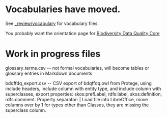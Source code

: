 # Vocabularies have moved.

See [_review/vocabulary](../_review/vocabulary/) for vocabulary files.

You probably want the orientation page for [Biodiversity Data Quality Core](https://github.com/tdwg/bdq/blob/master/tg2/_review/index.md) 

# Work in progress files

glossary_terms.csv -- not formal vocabularies, will become tables or glossary entries in Markdown documents

bdqffdq_export.csv -- CSV export of bdqffdq.owl from Protege, using include headers, include column with entity type, and include column with superclasses, export properties: skos:prefLabel, rdfs:label, skos:definition, rdfs:comment.  Property separator: |  Load file into LibreOffice, move columns over by 1 for types other than Classes, they are missing the superclass column.
